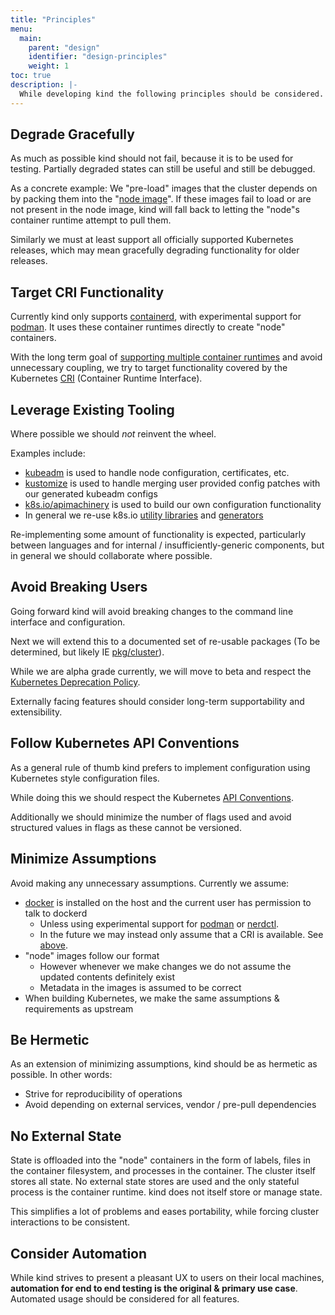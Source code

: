 ```yaml
---
title: "Principles"
menu:
  main:
    parent: "design"
    identifier: "design-principles"
    weight: 1
toc: true
description: |-
  While developing kind the following principles should be considered.
---
```

## Degrade Gracefully

As much as possible kind should not fail, because it is to be used for testing.
Partially degraded states can still be useful and still be debugged.

As a concrete example: We "pre-load" images that the cluster depends on by
packing them into the "[node image][node image]". If these images fail to
load or are not present in the node image, kind will fall back to letting the
"node"s container runtime attempt to pull them.

Similarly we must at least support all officially supported Kubernetes releases,
which may mean gracefully degrading functionality for older releases.

## Target CRI Functionality

Currently kind only supports [containerd], with experimental support for [podman].
It uses these container runtimes directly to create "node" containers.

With the long term goal of [supporting multiple container runtimes] and
avoid unnecessary coupling, we try to target functionality covered by the
Kubernetes [CRI][CRI] (Container Runtime Interface).

## Leverage Existing Tooling

Where possible we should _not_ reinvent the wheel.

Examples include:

- [kubeadm] is used to handle node configuration, certificates, etc.
- [kustomize] is used to handle merging user provided config patches with our
generated kubeadm configs
- [k8s.io/apimachinery] is used to build our own configuration functionality
- In general we re-use k8s.io [utility libraries][k8s.io/utils] and [generators][k8s.io/code-generator]

Re-implementing some amount of functionality is expected, particularly
between languages and for internal / insufficiently-generic components, but in general
we should collaborate where possible.

## Avoid Breaking Users

Going forward kind will avoid breaking changes to the command line interface
and configuration.

Next we will extend this to a documented set of re-usable
packages (To be determined, but likely IE [pkg/cluster]).

While we are alpha grade currently, we will move to beta and respect
the [Kubernetes Deprecation Policy].

Externally facing features should consider long-term supportability and
extensibility.

## Follow Kubernetes API Conventions

As a general rule of thumb kind prefers to implement configuration using
Kubernetes style configuration files.

While doing this we should respect the Kubernetes [API Conventions].

Additionally we should minimize the number of flags used and avoid structured
values in flags as these cannot be versioned. 

## Minimize Assumptions

Avoid making any unnecessary assumptions. Currently we assume:

- [docker] is installed on the host and the current user has permission to talk to dockerd
  - Unless using experimental support for [podman] or [nerdctl].
  - In the future we may instead only assume that a CRI is available. See [above](#target-cri-functionality).
- "node" images follow our format
  - However whenever we make changes we do not assume the updated contents definitely exist
  - Metadata in the images is assumed to be correct
- When building Kubernetes, we make the same assumptions & requirements as upstream

## Be Hermetic

As an extension of minimizing assumptions, kind should be as hermetic as possible.
In other words:

- Strive for reproducibility of operations
- Avoid depending on external services, vendor / pre-pull dependencies

## No External State

State is offloaded into the "node" containers in the form of labels, files in
the container filesystem, and processes in the container. The cluster itself
stores all state. No external state stores are used and the only stateful
process is the container runtime. kind does not itself store or manage state.

This simplifies a lot of problems and eases portability, while forcing cluster
interactions to be consistent.

## Consider Automation

While kind strives to present a pleasant UX to users on their local machines,
**automation for end to end testing is the original & primary use case**.
Automated usage should be considered for all features.


[containerd]: https://containerd.io/
[docker]: https://www.docker.com/
[podman]: https://www.podman.io/
[nerdctl]: https://github.com/containerd/nerdctl
[node image]: /docs/design/node-image
[supporting multiple container runtimes]: https://github.com/kubernetes-sigs/kind/issues/154
[CRI]: https://github.com/kubernetes/community/blob/master/contributors/devel/sig-node/container-runtime-interface.md
[kubeadm]: https://kubernetes.io/docs/reference/setup-tools/kubeadm/kubeadm/
[kustomize]: https://github.com/kubernetes-sigs/kustomize
[k8s.io/apimachinery]: https://github.com/kubernetes/apimachinery
[Kubernetes Deprecation Policy]: https://kubernetes.io/docs/reference/using-api/deprecation-policy/
[API Conventions]: https://github.com/kubernetes/community/blob/master/contributors/devel/sig-architecture/api-conventions.md
[pkg/cluster]: https://github.com/kubernetes-sigs/kind/tree/main/pkg/cluster
[k8s.io/utils]: https://github.com/kubernetes/utils
[k8s.io/code-generator]: https://github.com/kubernetes/code-generator

